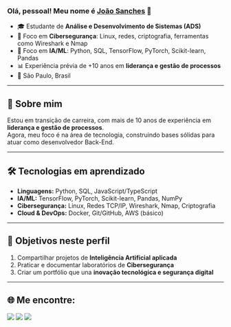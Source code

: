 ### Olá, pessoal! Meu nome é [João Sanches](https://www.linkedin.com/in/jo%C3%A3o-sanches-339219237/) 👋  

- 🎓 Estudante de **Análise e Desenvolvimento de Sistemas (ADS)**  
- 🔐 Foco em **Cibersegurança**: Linux, redes, criptografia, ferramentas como Wireshark e Nmap  
- 🤖 Foco em **IA/ML**: Python, SQL, TensorFlow, PyTorch, Scikit-learn, Pandas  
- 📊 Experiência prévia de +10 anos em **liderança e gestão de processos**  
- 📍 São Paulo, Brasil  

---

## 📖 Sobre mim
Estou em transição de carreira, com mais de 10 anos de experiência em **liderança e gestão de processos**.  
Agora, meu foco é na área de tecnologia, construindo bases sólidas para atuar como desenvolvedor Back-End.

---

## 🛠️ Tecnologias em aprendizado  
- **Linguagens:** Python, SQL, JavaScript/TypeScript  
- **IA/ML:** TensorFlow, PyTorch, Scikit-learn, Pandas, NumPy  
- **Cibersegurança:** Linux, Redes TCP/IP, Wireshark, Nmap, Criptografia  
- **Cloud & DevOps:** Docker, Git/GitHub, AWS (básico)

---

## 📌 Objetivos neste perfil  
1. Compartilhar projetos de **Inteligência Artificial aplicada**  
2. Praticar e documentar laboratórios de **Cibersegurança**  
3. Criar um portfólio que una **inovação tecnológica e segurança digital**  

---

## 🌐 Me encontre:

<a href="https://www.instagram.com/joao.rsanchess/"><img src="https://img.shields.io/badge/Instagram-%2312100E.svg?&style=for-the-badge&logo=instagram&logoColor=white&color=black" /></a>
<a href="https://x.com/joaorsanchess"><img src="https://img.shields.io/badge/X-%2312100E.svg?&style=for-the-badge&logo=x&logoColor=white&color=black" /></a>
<a href="https://www.linkedin.com/in/jo%C3%A3o-sanches-339219237/"><img src="https://img.shields.io/badge/LinkedIn-%2312100E.svg?&style=for-the-badge&logo=linkedin&logoColor=white&color=black" /></a>
</p>
